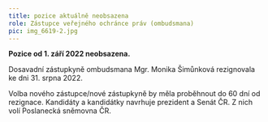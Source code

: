 ```yaml
---
title: pozice aktuálně neobsazena
role: Zástupce veřejného ochránce práv (ombudsmana)
pic: img_6619-2.jpg
---
```

**Pozice od 1. září 2022 neobsazena.** 

Dosavadní zástupkyně ombudsmana Mgr. Monika Šimůnková rezignovala ke dni 31. srpna 2022. 

Volba nového zástupce/nové zástupkyně by měla proběhnout do 60 dní od rezignace. Kandidáty a kandidátky navrhuje prezident a Senát ČR. Z nich volí Poslanecká sněmovna ČR.